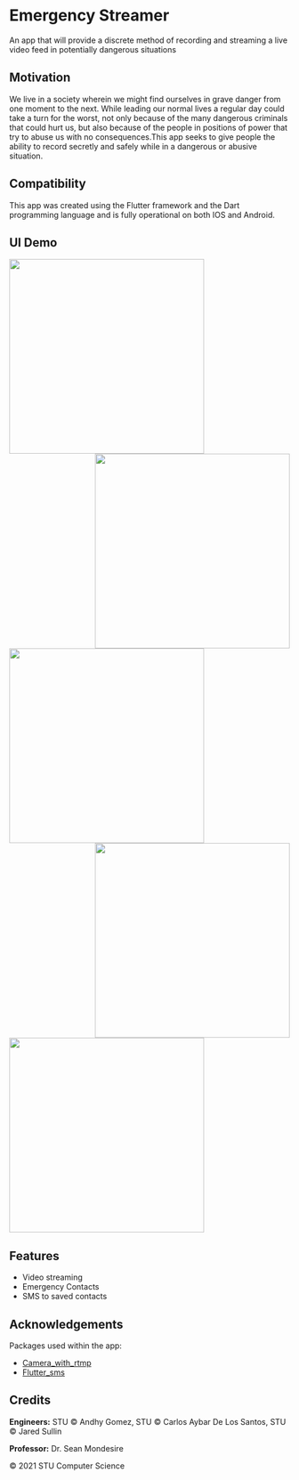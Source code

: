 # Emergency Streamer
An app that will provide a discrete method of recording and streaming a live video feed in potentially dangerous situations
 
## Motivation
We live in a society wherein we might find ourselves in grave danger from one moment to the next. While leading our normal lives a regular day could take a turn for the worst, not only because of the many dangerous criminals that could hurt us, but also because of the people in positions of power that try to abuse us with no consequences.This app seeks to give people the ability to record secretly and safely while in a dangerous or abusive situation. 

## Compatibility
This app was created using the Flutter framework and the Dart programming language and is fully operational on both IOS and Android.

## UI Demo
<img src="https://raw.githubusercontent.com/AndhyGomez/FlutterEmergencyStreamer/main/assets/LoginScreen.png" width = 350 align = left>
<img src="https://raw.githubusercontent.com/AndhyGomez/FlutterEmergencyStreamer/main/assets/RegistrationScreen.png" width = 350 align = right>


<img src="https://raw.githubusercontent.com/AndhyGomez/FlutterEmergencyStreamer/main/assets/MainScreenInactive.PNG" width = 350 align = left>
<img src="https://raw.githubusercontent.com/AndhyGomez/FlutterEmergencyStreamer/main/assets/MainScreenActive.PNG" width = 350 align = right>

<img src="https://raw.githubusercontent.com/AndhyGomez/FlutterEmergencyStreamer/main/assets/SettingsScreen.PNG" width = 350 align = center>

## Features
 * Video streaming
 * Emergency Contacts
 * SMS to saved contacts

## Acknowledgements 
Packages used within the app:
 * [Camera_with_rtmp](https://pub.dev/packages/camera_with_rtmp "RTMP Camera")
 * [Flutter_sms](https://pub.dev/packages/flutter_sms "SMS")

## Credits
**Engineers:** STU © Andhy Gomez, STU © Carlos Aybar De Los Santos, STU © Jared Sullin

**Professor:** Dr. Sean Mondesire

© 2021 STU Computer Science
